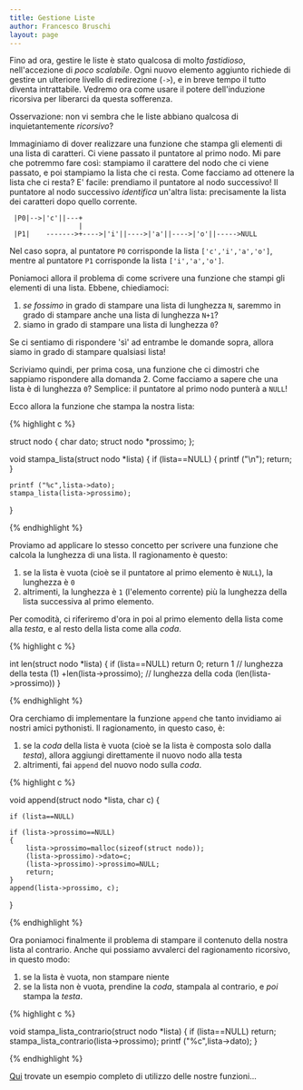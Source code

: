 ```yaml
---
title: Gestione Liste
author: Francesco Bruschi
layout: page
---
```


Fino ad ora, gestire le liste è stato qualcosa di molto _fastidioso_, nell'accezione di _poco scalabile_. Ogni nuovo elemento aggiunto richiede di gestire un ulteriore livello di redirezione (`->`), e in breve tempo il tutto diventa intrattabile. Vedremo ora come usare il potere dell'induzione ricorsiva per liberarci da questa sofferenza.

Osservazione: non vi sembra che le liste abbiano qualcosa di inquietantemente _ricorsivo_?

Immaginiamo di dover realizzare una funzione che stampa gli elementi di una lista di caratteri. Ci viene passato il puntatore al primo nodo. Mi pare che potremmo fare così: stampiamo il carattere del nodo che ci viene passato, e poi stampiamo la lista che ci resta. Come facciamo ad ottenere la lista che ci resta? E' facile: prendiamo il puntatore al nodo successivo! Il puntatore al nodo successivo _identifica_ un'altra lista: precisamente la lista dei caratteri dopo quello corrente.

     |P0|-->|'c'||---+
                     |
     |P1|    ------->+---->|'i'||---->|'a'||---->|'o'||----->NULL

Nel caso sopra, al puntatore `P0` corrisponde la lista `['c','i','a','o']`, mentre al puntatore `P1` corrisponde la lista `['i','a','o']`.

Poniamoci allora il problema di come scrivere una funzione che stampi gli elementi di una lista. Ebbene, chiediamoci:

1. _se fossimo_ in grado di stampare una lista di lunghezza `N`, saremmo in grado di stampare anche una lista di lunghezza `N+1`?
2. siamo in grado di stampare una lista di lunghezza `0`?

Se ci sentiamo di rispondere 'sì' ad entrambe le domande sopra, allora siamo in grado di stampare qualsiasi lista!

Scriviamo quindi, per prima cosa, una funzione che ci dimostri che sappiamo rispondere alla domanda 2. Come facciamo a sapere che una lista è di lunghezza `0`? Semplice: il puntatore al primo nodo punterà a `NULL`!

Ecco allora la funzione che stampa la nostra lista:

{% highlight c %}

struct nodo
{
    char dato;
    struct nodo *prossimo;
};

void stampa_lista(struct nodo *lista)
{
    if (lista==NULL)
    {
        printf ("\n");
        return;
    }

    printf ("%c",lista->dato);
    stampa_lista(lista->prossimo);
}

{% endhighlight %}

Proviamo ad applicare lo stesso concetto per scrivere una funzione che calcola la lunghezza di una lista. Il ragionamento è questo:

1. se la lista è vuota (cioè se il puntatore al primo elemento è `NULL`), la lunghezza è `0`
2. altrimenti, la lunghezza è `1` (l'elemento corrente) più la lunghezza della lista successiva al primo elemento.

Per comodità, ci riferiremo d'ora in poi al primo elemento della lista come alla _testa_, e al resto della lista come alla _coda_.


{% highlight c %}

int len(struct nodo *lista)
{
    if (lista==NULL)
        return 0;
    return 1 // lunghezza della testa (1)
        +len(lista->prossimo); // lunghezza della coda (len(lista->prossimo))
}

{% endhighlight %}

Ora cerchiamo di implementare la funzione `append` che tanto invidiamo ai nostri amici pythonisti. Il ragionamento, in questo caso, è:

1. se la _coda_ della lista è vuota (cioè se la lista è composta solo dalla _testa_), allora aggiungi direttamente il nuovo nodo alla testa
2. altrimenti, fai `append` del nuovo nodo sulla _coda_.

{% highlight c %}

void append(struct nodo *lista, char c)
{

    if (lista==NULL)

    if (lista->prossimo==NULL)
    {
        lista->prossimo=malloc(sizeof(struct nodo));
        (lista->prossimo)->dato=c;
        (lista->prossimo)->prossimo=NULL;
        return;
    }
    append(lista->prossimo, c);
}

{% endhighlight %}

Ora poniamoci finalmente il problema di stampare il contenuto della nostra lista al contrario. Anche qui possiamo avvalerci del ragionamento ricorsivo, in questo modo:

1. se la lista è vuota, non stampare niente
2. se la lista non è vuota, prendine la _coda_, stampala al contrario, e *poi* stampa la _testa_.

{% highlight c %}

void stampa_lista_contrario(struct nodo *lista)
{
    if (lista==NULL)
        return;
    stampa_lista_contrario(lista->prossimo);
    printf ("%c",lista->dato);
}

{% endhighlight %}

[Qui](nodo.c) trovate un esempio completo di utilizzo delle nostre funzioni...
